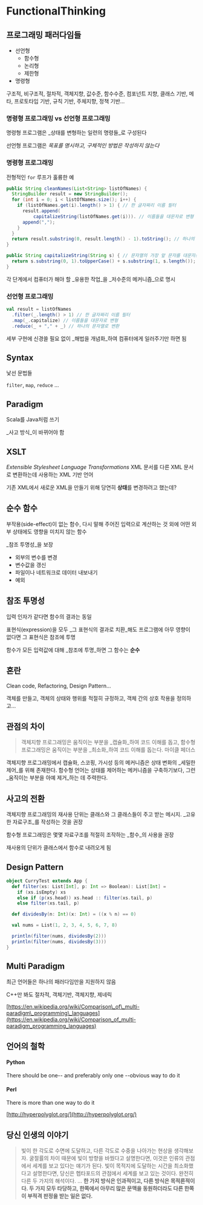 # FunctionalThinking

## 프로그래밍 패러다임들

* 선언형
  * 함수형
  * 논리형
  * 제한형
* 명령형

구조적, 비구조적, 절차적, 객체지향, 값수준, 함수수준, 컴포넌트 지향, 클래스 기반, 메타, 프로토타입 기반, 규칙 기반, 주체지향, 정책 기반...

### 명령형 프로그래밍 vs 선언형 프로그래밍

명령형 프로그램은 _상태를 변형하는 일련의 명령들_로 구성된다

선언형 프로그램은 _목표를 명시하고, 구체적인 방법은 작성하지 않는다_

### 명령형 프로그래밍

전형적인 `for` 루프가 훌륭한 예

```java
public String cleanNames(List<String> listOfNames) {
  StringBuilder result = new StringBuilder();
  for (int i = 0; i < listOfNames.size(); i++) {
    if (listOfNames.get(i).length() > 1) { // 한 글자짜리 이름 필터
      result.append(
          capitalizeString(listOfNames.get(i))). // 이름들을 대문자로 변형 
      append(",");
    }
  }
  return result.substring(0, result.length() - 1).toString(); // 하나의 문자열로 변환
}

public String capitalizeString(String s) { // 문자열의 가장 앞 문자를 대문자로 변형
  return s.substring(0, 1).toUpperCase() + s.substring(1, s.length());
}
```

각 단계에서 컴퓨터가 해야 할 _유용한 작업_을 _저수준의 메커니즘_으로 명시

### 선언형 프로그래밍

```scala
val result = listOfNames
  .filter(_.length() > 1) // 한 글자짜리 이름 필터
  .map(_.capitalize) // 이름들을 대문자로 변형
  .reduce(_ + "," + _) // 하나의 문자열로 변환
```

세부 구현에 신경쓸 필요 없이 _해법을 개념화_하여 컴퓨터에게 일러주기만 하면 됨

## Syntax

낯선 문법들

`filter`, `map`, `reduce` ...

## Paradigm

Scala를 Java처럼 쓰기

_사고 방식_이 바뀌어야 함

## XSLT

_Extensible Stylesheet Language Transformations_ XML 문서를 다른 XML 문서로 변환하는데 사용하는 XML 기반 언어

기존 XML에서 새로운 XML을 만들기 위해 당연히 **상태**를 변경하려고 했는데?

## 순수 함수

부작용\(side-effect\)이 없는 함수, 다시 말해 주어진 입력으로 계산하는 것 외에 어떤 외부 상태에도 영향을 미치지 않는 함수

_참조 투명성_을 보장

* 외부의 변수를 변경
* 변수값을 갱신
* 파일이나 네트워크로 데이터 내보내기
* 예외

## 참조 투명성

입력 인자가 같다면 함수의 결과는 동일

표현식\(expression\)을 모두 _그 표현식의 결과로 치환_해도 프로그램에 아무 영향이 없다면 그 표현식은 참조에 투명

함수가 모든 입력값에 대해 _참조에 투명_하면 그 함수는 **순수**

## 혼란

Clean code, Refactoring, Design Pattern...

객체를 만들고, 객체의 상태와 행위를 적절히 규정하고, 객체 간의 상호 작용을 정의하고...

## 관점의 차이

> 객체지향 프로그래밍은 움직이는 부분을 _캡슐화_하여 코드 이해를 돕고, 함수형 프로그래밍은 움직이는 부분을 _최소화_하여 코드 이해를 돕는다. 마이클 페더스

객체지향 프로그래밍에서 캡슐화, 스코핑, 가시성 등의 메커니즘은 상태 변화의 _세밀한 제어_를 위해 존재한다. 함수형 언어는 상태를 제어하는 메커니즘을 구축하기보다, 그런 _움직이는 부분을 아예 제거_하는 데 주력한다.

## 사고의 전환

객체지향 프로그래밍의 재사용 단위는 클래스와 그 클래스들이 주고 받는 메시지. _고유한 자료구조_를 작성하는 것을 권장

함수형 프로그래밍은 몇몇 자료구조를 적절히 조작하는 _함수_의 사용을 권장

재사용의 단위가 클래스에서 함수로 내려오게 됨

## Design Pattern

```scala
object CurryTest extends App {
  def filter(xs: List[Int], p: Int => Boolean): List[Int] =
    if (xs.isEmpty) xs
    else if (p(xs.head)) xs.head :: filter(xs.tail, p)
    else filter(xs.tail, p)

  def dividesBy(n: Int)(x: Int) = ((x % n) == 0)

  val nums = List(1, 2, 3, 4, 5, 6, 7, 8)

  println(filter(nums, dividesBy(2)))
  println(filter(nums, dividesBy(3)))
}
```

## Multi Paradigm

최근 언어들은 하나의 패러다임만을 지원하지 않음

C++만 봐도 절차적, 객체기반, 객체지향, 제네릭

[https://en.wikipedia.org/wiki/Comparison\_of\_multi-paradigm\_programming\_languages](https://en.wikipedia.org/wiki/Comparison_of_multi-paradigm_programming_languages)

## 언어의 철학

#### Python

There should be one-- and preferably only one --obvious way to do it

#### Perl

There is more than one way to do it

[http://hyperpolyglot.org/](http://hyperpolyglot.org/)

## 당신 인생의 이야기

> 빛이 한 각도로 수면에 도달하고, 다른 각도로 수중을 나아가는 현상을 생각해보자. 굴절률의 차이 때문에 빛이 방향을 바꿨다고 설명한다면, 이것은 인류의 관점에서 세계를 보고 있다는 얘기가 된다. 빛이 목적지에 도달하는 시간을 최소화했다고 설명한다면, 당신은 헵타포드의 관점에서 세계를 보고 있는 것이다. 완전히 다른 두 가지의 해석이다. ... **한 가지 방식은 인과적이고, 다른 방식은 목적론적이다. 두 가지 모두 타당하고, 한쪽에서 아무리 많은 문맥을 동원하더라도 다른 한쪽이 부적격 판정을 받는 일은 없다.**


